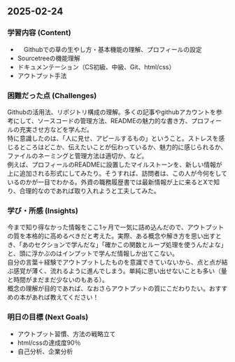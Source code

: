 ## 2025-02-24

### 学習内容 (Content)
- 　Githubでの草の生やし方・基本機能の理解、プロフィールの設定
- Sourcetreeの機能理解
- ドキュメンテーション（CS初級、中級、Git、html/css）
- アウトプット手法

### 困難だった点 (Challenges)
Githubの活用法、リポジトリ構成の理解。多くの記事やgithubアカウントを参考にして、ソースコードの管理方法、READMEの魅力的な書き方、プロフィールの充実させ方などを学んだ。</br>
特に意識したのは、「人に見せ、アピールするもの」ということ。ストレスを感じるところはどこか、伝えたいことが伝わっているか、魅力的に感じられるか、ファイルのネーミングと管理方法は適切か、など。</br>
例えば、プロフィールのREADMEに設置したマイルストーンを、新しい情報が上に追加される形式にしてみたり。そうすれば、訪問者は、この人が今何をしているのかが一目でわかる。外資の職務履歴書では最新情報が上に来るとXで知り、合理的なのであれば取り入れようと工夫してみた。

### 学び・所感 (Insights)
今まで知り得なかった情報をここ1ヶ月で一気に詰め込んだので、アウトプットの質を本格的に高めるべきだと考えた。実際、ある概念や解き方を思い出すとき、「あのセクションで学んだな」「確かこの関数とループ処理を使うんだよな」と、頭に浮かぶのはインプットで学んだ情報しか出てこない。</br>
自分の言葉＋経験でアウトプットしたものを意識できていないから、点と点が結ぶ感覚が薄く、流れるように進んでしまう。単純に思い出せないことも多い（量と時間がまだまだ少ないのもある）。</br>
概念の理解が目的であれば、なおさらアウトプットの質にこだわりたい。おすすめの本があれば教えてください！

### 明日の目標 (Next Goals)
- アウトプット習慣、方法の戦略立て
- html/cssの達成度90％
- 自己分析、企業分析

